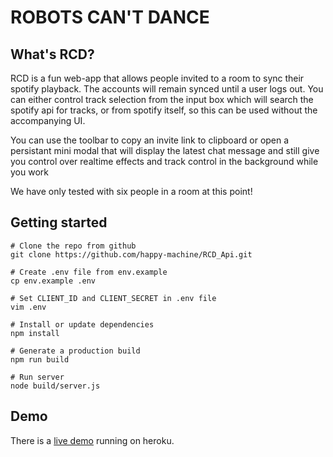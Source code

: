 # ROBOTS CAN'T DANCE

## What's RCD?

RCD is a fun web-app that allows people invited to a room to sync their spotify playback. The accounts will remain synced until a user logs out. You can either control track selection from the input box which will search the spotify api for tracks, or from spotify itself, so this can be used without the accompanying UI.

You can use the toolbar to copy an invite link to clipboard or open a persistant mini modal that will display the latest chat message and still give you control over realtime effects and track control in the background while you work

We have only tested with six people in a room at this point!

## Getting started

```shell
# Clone the repo from github
git clone https://github.com/happy-machine/RCD_Api.git

# Create .env file from env.example
cp env.example .env

# Set CLIENT_ID and CLIENT_SECRET in .env file
vim .env

# Install or update dependencies
npm install

# Generate a production build
npm run build

# Run server
node build/server.js
```

## Demo

There is a [live demo](https://robots-cant-dance.herokuapp.com/) running on heroku.
